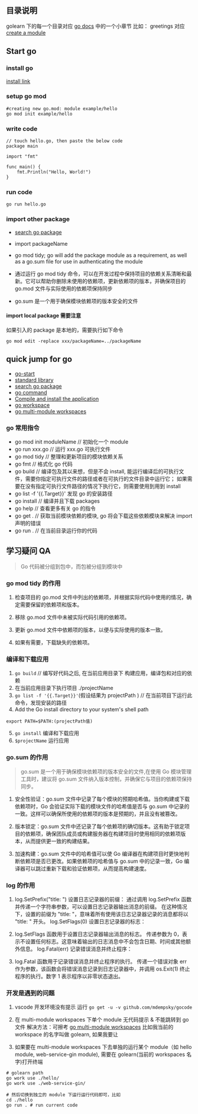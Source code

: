 ## 目录说明

golearn 下的每一个目录对应 [go docs](https://go.dev/doc/) 中的一个小章节
比如：
greetings 对应 [create a module](https://go.dev/doc/tutorial/create-module)

## Start go

### install go

[install link](https://go.dev/doc/install)

### setup go mod

```
#creating new go.mod: module example/hello
go mod init example/hello
```

### write code

```
// touch hello.go, then paste the below code
package main

import "fmt"

func main() {
	fmt.Println("Hello, World!")
}
```

### run code

```
go run hello.go
```

### import other package

- [search go package](https://pkg.go.dev/)
- import packageName
- go mod tidy; go will add the package module as a requirement, as well as a go.sum file for use in authenticating the module

- 通过运行 go mod tidy 命令，可以在开发过程中保持项目的依赖关系清晰和最新。它可以帮助你删除未使用的依赖项，更新依赖项的版本，并确保项目的 go.mod 文件与实际使用的依赖项保持同步
- go.sum 是一个用于确保模块依赖项的版本安全的文件

#### import local package 需要注意

如果引入的 package 是本地的，需要执行如下命令

```
go mod edit -replace xxx/packageName=../packageName
```

## quick jump for go

- [go-start](https://go.dev/doc/tutorial/getting-started)
- [standard library](https://pkg.go.dev/std)
- [search go package](https://pkg.go.dev/)
- [go command](https://pkg.go.dev/cmd/go#hdr-Compile_packages_and_dependencies)
- [Compile and install the application](https://go.dev/doc/tutorial/compile-install)
- [go workspace](https://go.dev/ref/mod#workspaces)
- [go multi-module workspaces](https://go.dev/doc/tutorial/workspaces)

### go 常用指令

- go mod init moduleName // 初始化一个 module
- go run xxx.go // 运行 xxx.go 可执行文件
- go mod tidy // 整理和更新项目的模块依赖关系
- go fmt // 格式化 go 代码
- go build // 编译包及其以来想，但是不会 install, 能运行编译后的可执行文件，需要你指定可执行文件的路径或者在可执行的文件目录中运行它； 如果需要在没有指定可执行文件路径的情况下执行它，则需要使用到用到 install
- go list -f '{{.Target}}' 发现 go 的安装路径
- go install // 编译并且下载 packages
- go help // 查看更多有关 go 的指令
- go get . // 获取当前模块依赖的模块, go 将会下载这些依赖模块来解决 import 声明的错误
- go run . // 在当前目录运行你的代码

## 学习疑问 QA

> Go 代码被分组到包中，而包被分组到模块中

### go mod tidy 的作用

1. 检查项目的 go.mod 文件中列出的依赖项，并根据实际代码中使用的情况，确定需要保留的依赖项和版本。

2. 移除 go.mod 文件中未被实际代码引用的依赖项。

3. 更新 go.mod 文件中依赖项的版本，以便与实际使用的版本一致。

4. 如果有需要，下载缺失的依赖项。

### 编译和下载应用

1. `go build` // 编写好代码之后, 在当前应用目录下 构建应用，编译包和对应的依赖
2. 在当前应用目录下执行项目 ./projectName
3. `go list -f '{{.Target}}'`(假设结果为 projectPath ) // 在当前项目下运行此命令，发现安装的路径
4. Add the Go install directory to your system's shell path

```
export PATH=$PATH:(projectPath值)
```

5. `go install` 编译和下载应用
6. `$projectName` 运行应用

### go.sum 的作用

> go.sum 是一个用于确保模块依赖项的版本安全的文件,在使用 Go 模块管理工具时，建议将 go.sum 文件纳入版本控制，并确保它与项目的依赖项保持同步。

1. 安全性验证：go.sum 文件中记录了每个模块的预期哈希值。当你构建或下载依赖项时，Go 会验证实际下载的模块文件的哈希值是否与 go.sum 中记录的一致。这样可以确保所使用的依赖项的版本是预期的，并且没有被篡改。

2. 版本锁定：go.sum 文件中还记录了每个依赖项的确切版本。这有助于锁定项目的依赖项，确保团队成员或构建服务器在构建项目时使用相同的依赖项版本，从而提供更一致的构建结果。

3. 加速构建：go.sum 文件中的哈希值可以使 Go 编译器在构建项目时更快地判断依赖项是否已更改。如果依赖项的哈希值与 go.sum 中的记录一致，Go 编译器可以跳过重新下载和验证依赖项，从而提高构建速度。

### log 的作用

1. log.SetPrefix("title: ") 设置日志记录器的前缀：
   通过调用 log.SetPrefix 函数并传递一个字符串参数，可以设置日志记录器输出消息的前缀。
   在这种情况下，设置的前缀为 "title: "，意味着所有使用该日志记录器记录的消息都将以 "title: " 开头。
   log.SetFlags(0) 设置日志记录器的标志：

2. log.SetFlags 函数用于设置日志记录器输出消息的标志。
   传递参数为 0，表示不设置任何标志。这意味着输出的日志消息中不会包含日期、时间或其他额外信息。
   log.Fatal(err) 记录错误消息并终止程序：

3. log.Fatal 函数用于记录错误消息并终止程序的执行。
   传递一个错误对象 err 作为参数，该函数会将错误消息记录到日志记录器中，并调用 os.Exit(1) 终止程序的执行。数字 1 表示程序以非零状态退出。

### 开发是遇到的问题

1. vscode 开发环境没有提示
   运行 `go get -u -v github.com/mdempsky/gocode`

2. 在 multi-module workspaces 下单个 module 无代码提示 & 不能跳转到 go 文件
   解决方法：可擦考 [go multi-module workspaces](https://go.dev/doc/tutorial/workspaces)
   比如我当前的 workspace 的名字叫做 golearn, 如果我要让
3. 如果要在 multi-module workspaces 下去单独的运行某个 module（如 hello module, web-service-gin module), 需要在 golearn(当前的 workspaces 名字)打开终端

```
# golearn path
go work use ./hello/
go work use ./web-service-gin/

# 然后切换到独立的 module 下运行运行代码即可，比如
cd ./hello
go run . # run current code
```
